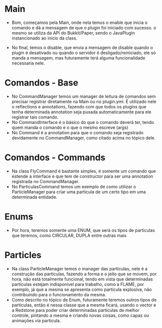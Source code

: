 # Main

- Bom, começamos pela Main, onde nela temos o enable que inicia o comando e dá a mensagem de que o plugin foi iniciado com sucesso.
o mesmo se utiliza da API do Bukkit/Paper, sendo o JavaPlugin instancionado ao inicio da class.

- No final, temos o disable, que envia a mensagem de disable quando o plugin é desativado ou quando o servidor é desligado/reiniciado, ele só manda a mensagem, mas futuramente terá alguma funcionalidade necessaria nele.

# Comandos - Base

- No CommandManager temos um manager de leitura de comandos sem precisar registrar diretamente na Main ou no plugin.yml. É utilizado nele o reflections e annotations, fazendo com que todos os plugins que tenha determinada annotation seja puxada automaticamente para ele registrar tais comando.
- No CommandInterface é o básico do que o comando deverá ter, tendo quem manda o comando e o que o mesmo escreve (args)
- No Command é a annotation para que o comando seja registrado devidamente no CommandManager, como citado acima no tópico dele.

# Comandos - Commands

- Na class FlyCommand é bastante simples, é somente um comando que estende a interface e que tem de constructor para ser uma annotation registrada no CommandManager.
- No ParticulasCommand temos um exemplo de como utilizar o ParticleManager para criar uma particula de um certo tipo em uma determinada entidade.

# Enums

- Por hora, teremos somente uma ENUM, que será os tipos de particulas que teremos, como CIRCULAR, DUPLA entre outras mais

# Particles

- Na class ParticleManager temos o manager das particulas, nele é a construção das particulas, fazendo a forma e o jeito que se movem, por hora, não está totalmente funcional, tendo em vista que determinadas particulas estejam indisponível para trabalho, como a FLAME, por exemplo, já que a mesma se apresenta como partícula explosíva, não contribuindo para o funcionamento da mesma.
- Como descrito no tópico de Enum, futuramente teremos outros tipos de particulas, então é nessa classe que a mesma ficará, usando o vector e a Redstone para poder criar determinadas particulas de melhor controle, pintando a mesma e criando novas coisas, como capas ou animações via particula.